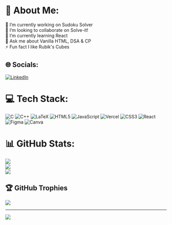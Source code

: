 # 💫 About Me:
🔭 I’m currently working on Sudoku Solver<br>👯 I’m looking to collaborate on Solve-it!<br>🌱 I’m currently learning React<br>💬 Ask me about Vanilla HTML, DSA & CP<br>⚡ Fun fact I like Rubik's Cubes


## 🌐 Socials:
[![LinkedIn](https://img.shields.io/badge/LinkedIn-%230077B5.svg?logo=linkedin&logoColor=white)](https://linkedin.com/in/spandan-bhattacharya) 

# 💻 Tech Stack:
![C](https://img.shields.io/badge/c-%2300599C.svg?style=for-the-badge&logo=c&logoColor=white) ![C++](https://img.shields.io/badge/c++-%2300599C.svg?style=for-the-badge&logo=c%2B%2B&logoColor=white) ![LaTeX](https://img.shields.io/badge/latex-%23008080.svg?style=for-the-badge&logo=latex&logoColor=white) ![HTML5](https://img.shields.io/badge/html5-%23E34F26.svg?style=for-the-badge&logo=html5&logoColor=white) ![JavaScript](https://img.shields.io/badge/javascript-%23323330.svg?style=for-the-badge&logo=javascript&logoColor=%23F7DF1E) ![Vercel](https://img.shields.io/badge/vercel-%23000000.svg?style=for-the-badge&logo=vercel&logoColor=white) ![CSS3](https://img.shields.io/badge/css3-%231572B6.svg?style=for-the-badge&logo=css3&logoColor=white) ![React](https://img.shields.io/badge/react-%2320232a.svg?style=for-the-badge&logo=react&logoColor=%2361DAFB) ![Figma](https://img.shields.io/badge/figma-%23F24E1E.svg?style=for-the-badge&logo=figma&logoColor=white) ![Canva](https://img.shields.io/badge/Canva-%2300C4CC.svg?style=for-the-badge&logo=Canva&logoColor=white)
# 📊 GitHub Stats:
![](https://github-readme-stats.vercel.app/api?username=spandan-bhattacharya&theme=dark&hide_border=false&include_all_commits=true&count_private=true)<br/>
![](https://github-readme-streak-stats.herokuapp.com/?user=spandan-bhattacharya&theme=dark&hide_border=false)<br/>
![](https://github-readme-stats.vercel.app/api/top-langs/?username=spandan-bhattacharya&theme=dark&hide_border=false&include_all_commits=true&count_private=true&layout=compact)

## 🏆 GitHub Trophies
![](https://github-profile-trophy.vercel.app/?username=spandan-bhattacharya&theme=radical&no-frame=false&no-bg=false&margin-w=4)

---
[![](https://visitcount.itsvg.in/api?id=spandan-bhattacharya&icon=1&color=0)](https://visitcount.itsvg.in)

<!-- Proudly created with GPRM ( https://gprm.itsvg.in ) -->

